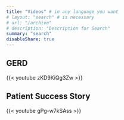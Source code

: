 ```yaml
---
title: "Videos" # in any language you want
# layout: "search" # is necessary
# url: "/archive"
# description: "Description for Search"
summary: "search"
disableShare: true
---
```


## GERD

{{< youtube zKD9KiQg3Zw >}}

## Patient Success Story

{{< youtube gPg-w7kSAss >}}
